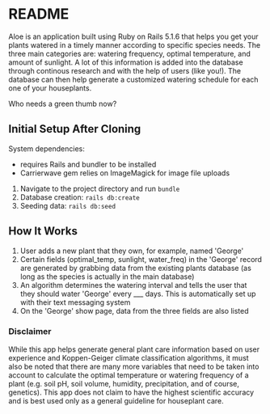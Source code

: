 # README

Aloe is an application built using Ruby on Rails 5.1.6 that helps you get your plants watered in a timely manner according to specific species needs. The three main categories are: watering frequency, optimal temperature, and amount of sunlight. A lot of this information is added into the database through continous research and with the help of users (like you!). The database can then help generate a customized watering schedule for each one of your houseplants.

Who needs a green thumb now?

## Initial Setup After Cloning
System dependencies:
* requires Rails and bundler to be installed
* Carrierwave gem relies on ImageMagick for image file uploads

1. Navigate to the project directory and run `bundle`
2. Database creation: `rails db:create`
3. Seeding data: `rails db:seed`

## How It Works
1. User adds a new plant that they own, for example, named 'George'
2. Certain fields (optimal_temp, sunlight, water_freq) in the 'George' record are generated by grabbing data from the existing plants database (as long as the species is actually in the main database)
3. An algorithm determines the watering interval and tells the user that they should water 'George' every ___ days. This is automatically set up with their text messaging system
4. On the 'George' show page, data from the three fields are also listed  


### Disclaimer
While this app helps generate general plant care information based on user experience and Koppen-Geiger climate classification algorithms, it must also be noted that there are many more variables that need to be taken into account to calculate the optimal temperature or watering frequency of a plant (e.g. soil pH, soil volume, humidity, precipitation, and of course, genetics). This app does not claim to have the highest scientific accuracy and is best used only as a general guideline for houseplant care.
